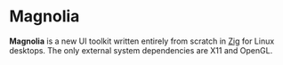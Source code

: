 # Magnolia

**Magnolia** is a new UI toolkit written entirely from scratch in [Zig](https://ziglang.org/) for Linux desktops. The only external system dependencies are X11 and OpenGL.

